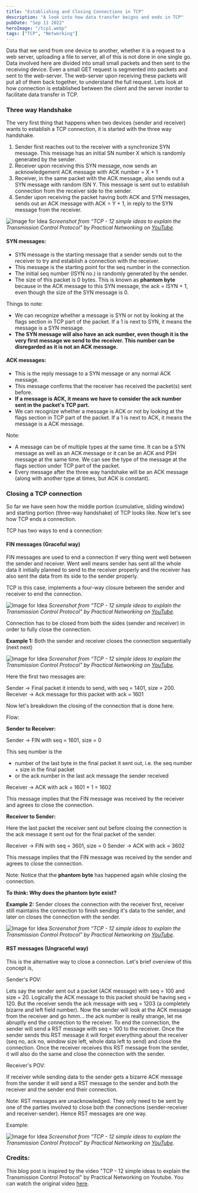 ```yaml
---
title: "Establishing and Closing Connections in TCP"
description: "A look into how data transfer beigns and ends in TCP"
pubDate: "Sep 11 2022"
heroImage: "/tcp1.webp"
tags: ["TCP", "Networking"]
---
```



Data that we send from one device to another, whether it is a request to a web server, uploading a file to server, all of this is not done in one single go. Data involved here are divided into small small packets and then sent to the receiving device. Even a small GET request is segmented into packets and sent to the web-server. The web-server upon receiving these packets will put all of them back together, to understand the full request. Lets look at how connection is established between the client and the server inorder to facilitate data transfer in TCP.

### Three way Handshake

The very first thing that happens when two devices (sender and receiver) wants to establish a TCP connection, it is started with the three way handshake.

1. Sender first reaches out to the receiver with a synchronize SYN message. This message has an initial SN number X which is randomly generated by the sender.
2. Receiver upon receiving this SYN message, now sends an acknowledgement ACK message with ACK number = X + 1
3. Receiver, in the same packet with the ACK message, also sends out a SYN message with random ISN Y. This message is sent out to establish connection from the receiver side to the sender.
4. Sender upon receiving the packet having both ACK and SYN messages, sends out an ACK message with ACK = Y + 1, in reply to the SYN message from the receiver.

![Image for Idea](../images/TCP_idea_5a.png)
*Screenshot from “TCP - 12 simple ideas to explain the Transmission Control Protocol” by Practical Networking on [YouTube](https://www.youtube.com/watch?v=JFch3ctY6nE).*

#### SYN messages:

+ SYN message is the starting message that a sender sends out to the receiver to try and establish a connection with the receiver.
+ This message is the starting point for the seq number in the connection.
+ The initial seq number (ISYN no.) is randomly generated by the sender.
+ The size of this packet is 0 bytes. This is known as **phantom byte** because in the ACK message to this SYN message, the ack = ISYN + 1, even though the size of the SYN message is 0.

Things to note:
+ We can recognize whether a message is SYN or not by looking at the flags section in TCP part of the packet. If a 1 is next to SYN, it means the message is a SYN message.
+ **The SYN message will also have an ack number, even though it is the very first message we send to the receiver. This number can be disregarded as it is not an ACK message.**

#### ACK messages:

+ This is the reply message to a SYN message or any normal ACK message.
+ This message confirms that the receiver has received the packet(s) sent before.
+ **If a message is ACK, it means we have to consider the ack number sent in the packet's TCP part.**
+ We can recognize whether a message is ACK or not by looking at the flags section in TCP part of the packet. If a 1 is next to ACK, it means the message is a ACK message.

Note:
+ A message can be of multiple types at the same time. It can be a SYN message as well as an ACK message or it can be an ACK and PSH message at the same time. We can see the type of the message at the flags section under TCP part of the packet.
+ Every message after the three way handshake will be an ACK message (along with another type at times, but ACK is constant).


### Closing a TCP connection

So far we have seen how the middle portion (cumulative, sliding window) and starting portion (three-way handshake) of TCP looks like. Now let's see how TCP ends a connection.

TCP has two ways to end a connection:

#### FIN messages (Graceful way)

FIN messages are used to end a connection if very thing went well between the sender and receiver. Went well means sender has sent all the whole data it initially planned to send to the receiver properly and the receiver has also sent the data from its side to the sender properly.

TCP is this case, implements a four-way closure between the sender and receiver to end the connection.

![Image for Idea](../images/TCP_idea_6a.png)
*Screenshot from “TCP - 12 simple ideas to explain the Transmission Control Protocol” by Practical Networking on [YouTube](https://www.youtube.com/watch?v=JFch3ctY6nE).*

Connection has to be closed from both the sides (sender and receiver) in order to fully close the connection.

**Example 1:** Both the sender and receiver closes the connection sequentially (next next)

![Image for Idea](../images/TCP_idea_6b.png)
*Screenshot from “TCP - 12 simple ideas to explain the Transmission Control Protocol” by Practical Networking on [YouTube](https://www.youtube.com/watch?v=JFch3ctY6nE).*

Here the first two messages are:

Sender -> Final packet it intends to send, with seq = 1401, size = 200.
Receiver -> Ack message for this packet with ack = 1601

Now let's breakdown the closing of the connection that is done here.

Flow:

**Sender to Receiver:**

Sender -> FIN with seq = 1601, size = 0

This seq number is the
+ number of the last byte in the final packet it sent out, i.e. the seq number + size in the final packet
+ or the ack number in the last ack message the sender received

Receiver -> ACK with ack = 1601 + 1 = 1602

This message implies that the FIN message was received by the receiver and agrees to close the connection.

**Receiver to Sender:**

Here the last packet the receiver sent out before closing the connection is the ack message it sent out for the final packet of the sender.

Receiver -> FIN with seq = 3601, size = 0
Sender -> ACK with ack = 3602

This message implies that the FIN message was received by the sender and agrees to close the connection.

Note: Notice that the **phantom byte** has happened again while closing the connection.

**To think: Why does the phantom byte exist?**

**Example 2:** Sender closes the connection with the receiver first, receiver still maintains the connection to finish sending it's data to the sender, and later on closes the connection with the sender.

![Image for Idea](../images/TCP_idea_6c.png)
*Screenshot from “TCP - 12 simple ideas to explain the Transmission Control Protocol” by Practical Networking on [YouTube](https://www.youtube.com/watch?v=JFch3ctY6nE).*


#### RST messages (Ungraceful way)

This is the alternative way to close a connection. Let's brief overview of this concept is,

Sender's POV:

Lets say the sender sent out a packet (ACK message) with seq = 100 and size = 20. Logically the ACK message to this packet should be having seq = 120. But the receiver sends the ack message with seq = 1203 (a completely bizarre and left field number). Now the sender will look at the ACK message from the receiver and go hmm... the ack number is really strange, let me abruptly end the connection to the receiver. To end the connection, the sender will send a RST message with seq = 100 to the receiver. Once the sender sends this RST message it will forget everything about the receiver (seq no, ack no, window size left, whole data left to send) and close the connection. Once the receiver receives this RST message from the sender, it will also do the same and close the connection with the sender.

Receiver's POV:

If receiver while sending data to the sender gets a bizarre ACK message from the sender it will send a RST message to the sender and both the receiver and the sender end their connection.

Note: RST messages are unacknowledged. They only need to be sent by one of the parties involved to close both the connections (sender-receiver and receiver-sender). Hence RST messages are one way.

Example:

![Image for Idea](../images/TCP_idea_6d.png)
*Screenshot from “TCP - 12 simple ideas to explain the Transmission Control Protocol” by Practical Networking on [YouTube](https://www.youtube.com/watch?v=JFch3ctY6nE).*

### Credits:

This blog post is inspired by the video "TCP - 12 simple ideas to explain the Transmission Control Protocol" by Practical Networking on Youtube. You can watch the original video [here](https://www.youtube.com/watch?v=JFch3ctY6nE).